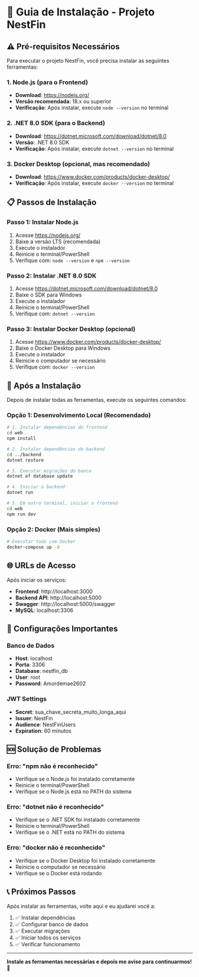 # 🚀 Guia de Instalação - Projeto NestFin

## ⚠️ Pré-requisitos Necessários

Para executar o projeto NestFin, você precisa instalar as seguintes ferramentas:

### 1. Node.js (para o Frontend)
- **Download**: https://nodejs.org/
- **Versão recomendada**: 18.x ou superior
- **Verificação**: Após instalar, execute `node --version` no terminal

### 2. .NET 8.0 SDK (para o Backend)
- **Download**: https://dotnet.microsoft.com/download/dotnet/8.0
- **Versão**: .NET 8.0 SDK
- **Verificação**: Após instalar, execute `dotnet --version` no terminal

### 3. Docker Desktop (opcional, mas recomendado)
- **Download**: https://www.docker.com/products/docker-desktop/
- **Verificação**: Após instalar, execute `docker --version` no terminal

## 📋 Passos de Instalação

### Passo 1: Instalar Node.js
1. Acesse https://nodejs.org/
2. Baixe a versão LTS (recomendada)
3. Execute o instalador
4. Reinicie o terminal/PowerShell
5. Verifique com: `node --version` e `npm --version`

### Passo 2: Instalar .NET 8.0 SDK
1. Acesse https://dotnet.microsoft.com/download/dotnet/8.0
2. Baixe o SDK para Windows
3. Execute o instalador
4. Reinicie o terminal/PowerShell
5. Verifique com: `dotnet --version`

### Passo 3: Instalar Docker Desktop (opcional)
1. Acesse https://www.docker.com/products/docker-desktop/
2. Baixe o Docker Desktop para Windows
3. Execute o instalador
4. Reinicie o computador se necessário
5. Verifique com: `docker --version`

## 🚀 Após a Instalação

Depois de instalar todas as ferramentas, execute os seguintes comandos:

### Opção 1: Desenvolvimento Local (Recomendado)

```bash
# 1. Instalar dependências do frontend
cd web
npm install

# 2. Instalar dependências do backend
cd ../backend
dotnet restore

# 3. Executar migrações do banco
dotnet ef database update

# 4. Iniciar o backend
dotnet run

# 5. Em outro terminal, iniciar o frontend
cd web
npm run dev
```

### Opção 2: Docker (Mais simples)

```bash
# Executar tudo com Docker
docker-compose up -d
```

## 🌐 URLs de Acesso

Após iniciar os serviços:

- **Frontend**: http://localhost:3000
- **Backend API**: http://localhost:5000
- **Swagger**: http://localhost:5000/swagger
- **MySQL**: localhost:3306

## 🔧 Configurações Importantes

### Banco de Dados
- **Host**: localhost
- **Porta**: 3306
- **Database**: nestfin_db
- **User**: root
- **Password**: Amordemae2602

### JWT Settings
- **Secret**: sua_chave_secreta_muito_longa_aqui
- **Issuer**: NestFin
- **Audience**: NestFinUsers
- **Expiration**: 60 minutos

## 🆘 Solução de Problemas

### Erro: "npm não é reconhecido"
- Verifique se o Node.js foi instalado corretamente
- Reinicie o terminal/PowerShell
- Verifique se o Node.js está no PATH do sistema

### Erro: "dotnet não é reconhecido"
- Verifique se o .NET SDK foi instalado corretamente
- Reinicie o terminal/PowerShell
- Verifique se o .NET está no PATH do sistema

### Erro: "docker não é reconhecido"
- Verifique se o Docker Desktop foi instalado corretamente
- Reinicie o computador se necessário
- Verifique se o Docker está rodando

## 📞 Próximos Passos

Após instalar as ferramentas, volte aqui e eu ajudarei você a:

1. ✅ Instalar dependências
2. ✅ Configurar banco de dados
3. ✅ Executar migrações
4. ✅ Iniciar todos os serviços
5. ✅ Verificar funcionamento

---

**Instale as ferramentas necessárias e depois me avise para continuarmos!** 🚀
